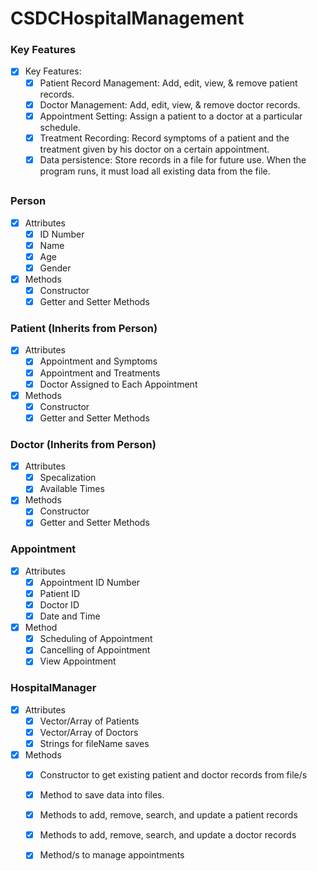 # CSDCHospitalManagement

### Key Features

- [X] Key Features:
    - [X] Patient Record Management: Add, edit, view, & remove patient records.
    - [X] Doctor Management: Add, edit, view, & remove doctor records.
    - [X] Appointment Setting: Assign a patient to a doctor at a particular schedule.
    - [X] Treatment Recording: Record symptoms of a patient and the treatment given by his doctor on a certain appointment.
    - [X] Data persistence: Store records in a file for future use. When the program runs, it must load all existing data from the file.

##

### Person
- [x] Attributes
    - [x] ID Number
    - [x] Name
    - [x] Age
    - [x] Gender
- [x] Methods
    - [x] Constructor
    - [x] Getter and Setter Methods

### Patient (Inherits from Person)
- [X] Attributes
    - [X] Appointment and Symptoms
    - [X] Appointment and Treatments
    - [X] Doctor Assigned to Each Appointment
- [X] Methods
    - [X] Constructor
    - [X] Getter and Setter Methods

### Doctor (Inherits from Person)
- [X] Attributes
    - [X] Specalization
    - [X] Available Times
- [X] Methods
    - [X] Constructor
    - [X] Getter and Setter Methods

### Appointment
- [X] Attributes
    - [X] Appointment ID Number
    - [X] Patient ID
    - [X] Doctor ID
    - [X] Date and Time
- [X] Method
    - [X] Scheduling of Appointment
    - [X] Cancelling of Appointment
    - [X] View Appointment

### HospitalManager
- [X] Attributes
    - [X] Vector/Array of Patients
    - [X] Vector/Array of Doctors
    - [X] Strings for fileName saves
- [X] Methods
    - [X] Constructor to get existing patient and doctor records from file/s
    - [X] Method to save data into files.
    - [X] Methods to add, remove, search, and update a patient records
    - [X] Methods to add, remove, search, and update a doctor records
    - [X] Method/s to manage appointments

